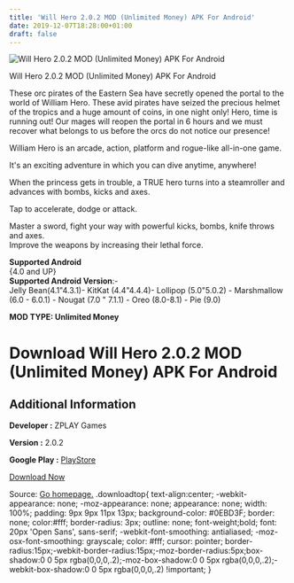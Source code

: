 ```yaml
---
title: 'Will Hero 2.0.2 MOD (Unlimited Money) APK For Android'
date: 2019-12-07T18:28:00+01:00
draft: false
---
```


![Will Hero 2.0.2 MOD (Unlimited Money) APK For Android](https://i2.wp.com/apkhome.net/wp-content/uploads/2019/12/Will-Hero.png "Will Hero 2.0.2 MOD (Unlimited Money) APK For Android")

  

Will Hero 2.0.2 MOD (Unlimited Money) APK For Android

These orc pirates of the Eastern Sea have secretly opened the portal to the world of William Hero. These avid pirates have seized the precious helmet of the tropics and a huge amount of coins, in one night only! Hero, time is running out! Our mages will reopen the portal in 6 hours and we must recover what belongs to us before the orcs do not notice our presence!

William Hero is an arcade, action, platform and rogue-like all-in-one game.

It's an exciting adventure in which you can dive anytime, anywhere!

When the princess gets in trouble, a TRUE hero turns into a steamroller and advances with bombs, kicks and axes.

Tap to accelerate, dodge or attack.

Master a sword, fight your way with powerful kicks, bombs, knife throws and axes.  
Improve the weapons by increasing their lethal force.

**Supported Android**  
{4.0 and UP}  
**Supported Android Version**:-  
Jelly Bean(4.1"4.3.1)- KitKat (4.4"4.4.4)- Lollipop (5.0"5.0.2) - Marshmallow (6.0 - 6.0.1) - Nougat (7.0 " 7.1.1) - Oreo (8.0-8.1) - Pie (9.0)

**MOD TYPE: Unlimited Money**

Download Will Hero 2.0.2 MOD (Unlimited Money) APK For Android
==============================================================

Additional Information
----------------------

**Developer :** ZPLAY Games

**Version :** 2.0.2

**Google Play :** [PlayStore](https://play.google.com/store/apps/details?id=com.zplay.willhero)

  

[Download Now](https://store4app.co/post/will-hero-2-0-2-mod-unlimited-money-apk-for-android_1575739672)

  
Source: [Go homepage.](https://store4app.co/post/will-hero-2-0-2-mod-unlimited-money-apk-for-android_1575739672) .downloadtop{ text-align:center; -webkit-appearance: none; -moz-appearance: none; appearance: none; width: 100%; padding: 9px 9px 11px 13px; background-color: #0EBD3F; border: none; color:#fff; border-radius: 3px; outline: none; font-weight;bold; font: 20px 'Open Sans', sans-serif; -webkit-font-smoothing: antialiased; -moz-osx-font-smoothing: grayscale; color: #fff; cursor: pointer; border-radius:15px;-webkit-border-radius:15px;-moz-border-radius:5px;box-shadow:0 0 5px rgba(0,0,0,.2);-moz-box-shadow:0 0 5px rgba(0,0,0,.2);-webkit-box-shadow:0 0 5px rgba(0,0,0,.2) !important; }